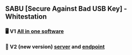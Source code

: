 ## SABU [Secure Against Bad USB Key] - Whitestation

### 🖥️ V1 [All in one software](https://github.com/sabu-ws/allinone)
### 🚧 V2 (new version) [server](https://github.com/sabu-ws/server) and [endpoint](https://github.com/sabu-ws/endpoint)
<!--
**sabu-ws/SABU-WS** is a ✨ _special_ ✨ repository because its `README.md` (this file) appears on your GitHub profile.

Here are some ideas to get you started:

- 🔭 I’m currently working on ...
- 🌱 I’m currently learning ...
- 👯 I’m looking to collaborate on ...
- 🤔 I’m looking for help with ...
- 💬 Ask me about ...
- 📫 How to reach me: ...
- 😄 Pronouns: ...
- ⚡ Fun fact: ...
-->
